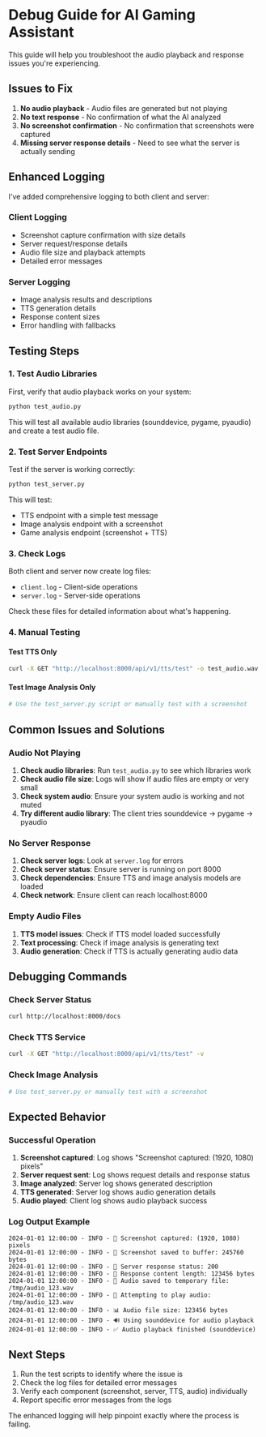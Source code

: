 # Debug Guide for AI Gaming Assistant

This guide will help you troubleshoot the audio playback and response issues you're experiencing.

## Issues to Fix

1. **No audio playback** - Audio files are generated but not playing
2. **No text response** - No confirmation of what the AI analyzed
3. **No screenshot confirmation** - No confirmation that screenshots were captured
4. **Missing server response details** - Need to see what the server is actually sending

## Enhanced Logging

I've added comprehensive logging to both client and server:

### Client Logging
- Screenshot capture confirmation with size details
- Server request/response details
- Audio file size and playback attempts
- Detailed error messages

### Server Logging  
- Image analysis results and descriptions
- TTS generation details
- Response content sizes
- Error handling with fallbacks

## Testing Steps

### 1. Test Audio Libraries
First, verify that audio playback works on your system:

```bash
python test_audio.py
```

This will test all available audio libraries (sounddevice, pygame, pyaudio) and create a test audio file.

### 2. Test Server Endpoints
Test if the server is working correctly:

```bash
python test_server.py
```

This will test:
- TTS endpoint with a simple test message
- Image analysis endpoint with a screenshot
- Game analysis endpoint (screenshot + TTS)

### 3. Check Logs
Both client and server now create log files:

- `client.log` - Client-side operations
- `server.log` - Server-side operations

Check these files for detailed information about what's happening.

### 4. Manual Testing

#### Test TTS Only
```bash
curl -X GET "http://localhost:8000/api/v1/tts/test" -o test_audio.wav
```

#### Test Image Analysis Only
```bash
# Use the test_server.py script or manually test with a screenshot
```

## Common Issues and Solutions

### Audio Not Playing
1. **Check audio libraries**: Run `test_audio.py` to see which libraries work
2. **Check audio file size**: Logs will show if audio files are empty or very small
3. **Check system audio**: Ensure your system audio is working and not muted
4. **Try different audio library**: The client tries sounddevice → pygame → pyaudio

### No Server Response
1. **Check server logs**: Look at `server.log` for errors
2. **Check server status**: Ensure server is running on port 8000
3. **Check dependencies**: Ensure TTS and image analysis models are loaded
4. **Check network**: Ensure client can reach localhost:8000

### Empty Audio Files
1. **TTS model issues**: Check if TTS model loaded successfully
2. **Text processing**: Check if image analysis is generating text
3. **Audio generation**: Check if TTS is actually generating audio data

## Debugging Commands

### Check Server Status
```bash
curl http://localhost:8000/docs
```

### Check TTS Service
```bash
curl -X GET "http://localhost:8000/api/v1/tts/test" -v
```

### Check Image Analysis
```bash
# Use test_server.py or manually test with a screenshot
```

## Expected Behavior

### Successful Operation
1. **Screenshot captured**: Log shows "Screenshot captured: (1920, 1080) pixels"
2. **Server request sent**: Log shows request details and response status
3. **Image analyzed**: Server log shows generated description
4. **TTS generated**: Server log shows audio generation details
5. **Audio played**: Client log shows audio playback success

### Log Output Example
```
2024-01-01 12:00:00 - INFO - 📸 Screenshot captured: (1920, 1080) pixels
2024-01-01 12:00:00 - INFO - 📸 Screenshot saved to buffer: 245760 bytes
2024-01-01 12:00:00 - INFO - 📡 Server response status: 200
2024-01-01 12:00:00 - INFO - 📡 Response content length: 123456 bytes
2024-01-01 12:00:00 - INFO - 💾 Audio saved to temporary file: /tmp/audio_123.wav
2024-01-01 12:00:00 - INFO - 🎵 Attempting to play audio: /tmp/audio_123.wav
2024-01-01 12:00:00 - INFO - 📊 Audio file size: 123456 bytes
2024-01-01 12:00:00 - INFO - 🔊 Using sounddevice for audio playback
2024-01-01 12:00:00 - INFO - ✅ Audio playback finished (sounddevice)
```

## Next Steps

1. Run the test scripts to identify where the issue is
2. Check the log files for detailed error messages
3. Verify each component (screenshot, server, TTS, audio) individually
4. Report specific error messages from the logs

The enhanced logging will help pinpoint exactly where the process is failing. 